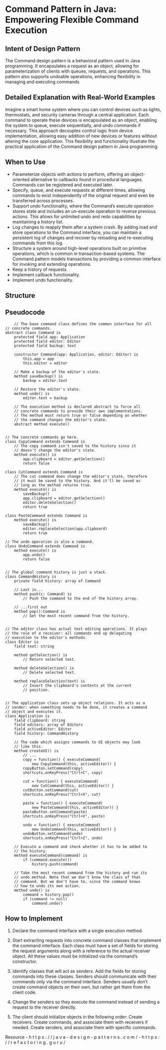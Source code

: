 # Command Pattern in Java: Empowering Flexible Command Execution

## Intent of Design Pattern

The Command design pattern is a behavioral pattern used in Java programming. It encapsulates a request as an object, allowing for parameterization of clients with queues, requests, and operations. This pattern also supports undoable operations, enhancing flexibility in managing and executing commands

## Detailed Explanation with Real-World Examples

Imagine a smart home system where you can control devices such as lights, thermostats, and security cameras through a central application. Each command to operate these devices is encapsulated as an object, enabling the system to queue, execute sequentially, and undo commands if necessary. This approach decouples control logic from device implementation, allowing easy addition of new devices or features without altering the core application. This flexibility and functionality illustrate the practical application of the Command design pattern in Java programming.

## When to Use

* Parameterize objects with actions to perform, offering an object-oriented alternative to callbacks found in procedural languages. Commands can be registered and executed later.
* Specify, queue, and execute requests at different times, allowing commands to exist independently of the original request and even be transferred across processes.
* Support undo functionality, where the Command’s execute operation stores state and includes an un-execute operation to reverse previous actions. This allows for unlimited undo and redo capabilities by maintaining a history list.
* Log changes to reapply them after a system crash. By adding load and store operations to the Command interface, you can maintain a persistent log of changes and recover by reloading and re-executing commands from this log.
* Structure a system around high-level operations built on primitive operations, which is common in transaction-based systems. The Command pattern models transactions by providing a common interface for invoking and extending operations.
* Keep a history of requests.
* Implement callback functionality.
* Implement undo functionality.

## Structure

## Pseudocode
```code
    // The base command class defines the common interface for all
// concrete commands.
abstract class Command is
    protected field app: Application
    protected field editor: Editor
    protected field backup: text

    constructor Command(app: Application, editor: Editor) is
        this.app = app
        this.editor = editor

    // Make a backup of the editor's state.
    method saveBackup() is
        backup = editor.text

    // Restore the editor's state.
    method undo() is
        editor.text = backup

    // The execution method is declared abstract to force all
    // concrete commands to provide their own implementations.
    // The method must return true or false depending on whether
    // the command changes the editor's state.
    abstract method execute()


// The concrete commands go here.
class CopyCommand extends Command is
    // The copy command isn't saved to the history since it
    // doesn't change the editor's state.
    method execute() is
        app.clipboard = editor.getSelection()
        return false

class CutCommand extends Command is
    // The cut command does change the editor's state, therefore
    // it must be saved to the history. And it'll be saved as
    // long as the method returns true.
    method execute() is
        saveBackup()
        app.clipboard = editor.getSelection()
        editor.deleteSelection()
        return true

class PasteCommand extends Command is
    method execute() is
        saveBackup()
        editor.replaceSelection(app.clipboard)
        return true

// The undo operation is also a command.
class UndoCommand extends Command is
    method execute() is
        app.undo()
        return false


// The global command history is just a stack.
class CommandHistory is
    private field history: array of Command

    // Last in...
    method push(c: Command) is
        // Push the command to the end of the history array.

    // ...first out
    method pop():Command is
        // Get the most recent command from the history.


// The editor class has actual text editing operations. It plays
// the role of a receiver: all commands end up delegating
// execution to the editor's methods.
class Editor is
    field text: string

    method getSelection() is
        // Return selected text.

    method deleteSelection() is
        // Delete selected text.

    method replaceSelection(text) is
        // Insert the clipboard's contents at the current
        // position.


// The application class sets up object relations. It acts as a
// sender: when something needs to be done, it creates a command
// object and executes it.
class Application is
    field clipboard: string
    field editors: array of Editors
    field activeEditor: Editor
    field history: CommandHistory

    // The code which assigns commands to UI objects may look
    // like this.
    method createUI() is
        // ...
        copy = function() { executeCommand(
            new CopyCommand(this, activeEditor)) }
        copyButton.setCommand(copy)
        shortcuts.onKeyPress("Ctrl+C", copy)

        cut = function() { executeCommand(
            new CutCommand(this, activeEditor)) }
        cutButton.setCommand(cut)
        shortcuts.onKeyPress("Ctrl+X", cut)

        paste = function() { executeCommand(
            new PasteCommand(this, activeEditor)) }
        pasteButton.setCommand(paste)
        shortcuts.onKeyPress("Ctrl+V", paste)

        undo = function() { executeCommand(
            new UndoCommand(this, activeEditor)) }
        undoButton.setCommand(undo)
        shortcuts.onKeyPress("Ctrl+Z", undo)

    // Execute a command and check whether it has to be added to
    // the history.
    method executeCommand(command) is
        if (command.execute())
            history.push(command)

    // Take the most recent command from the history and run its
    // undo method. Note that we don't know the class of that
    // command. But we don't have to, since the command knows
    // how to undo its own action.
    method undo() is
        command = history.pop()
        if (command != null)
            command.undo()
```

## How to Implement
1) Declare the command interface with a single execution method.

2) Start extracting requests into concrete command classes that implement the command interface. Each class must have a set of fields for storing the request arguments along with a reference to the actual receiver object. All these values must be initialized via the command’s constructor.

3) Identify classes that will act as senders. Add the fields for storing commands into these classes. Senders should communicate with their commands only via the command interface. Senders usually don’t create command objects on their own, but rather get them from the client code.

4) Change the senders so they execute the command instead of sending a request to the receiver directly.

5) The client should initialize objects in the following order:
   Create receivers.
   Create commands, and associate them with receivers if needed.
   Create senders, and associate them with specific commands.



Resource - h t t p s : / / j a v a - d e s i g n - p a t t e r n s . c o m /
         - h t t p s : / / r e f a c t o r i n g . g u r u /  